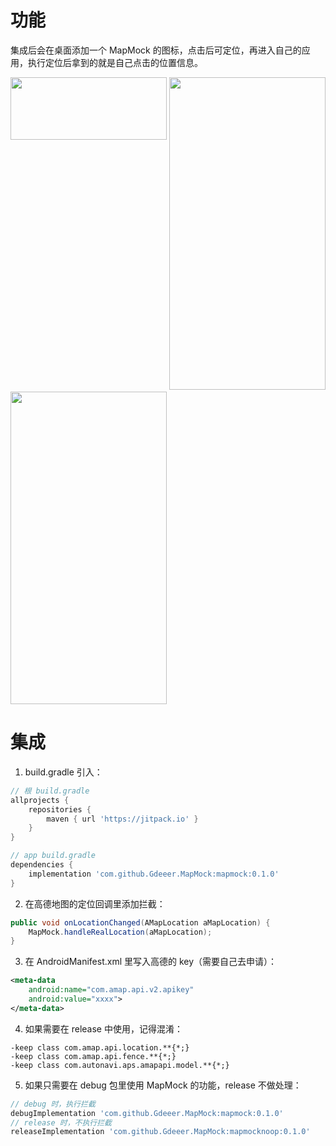 # 功能
集成后会在桌面添加一个 MapMock 的图标，点击后可定位，再进入自己的应用，执行定位后拿到的就是自己点击的位置信息。

 <img src="https://img-blog.csdnimg.cn/20191028133859683.png" width = "250" height = "100" align="top"/> <img src="https://img-blog.csdnimg.cn/20191028133912989.png" width = "250" height = "500"/>
 <img src="https://img-blog.csdnimg.cn/20191028133926266.png" width = "250" height = "500"/>

# 集成

1. build.gradle 引入：

```groovy
// 根 build.gradle
allprojects {
    repositories {
        maven { url 'https://jitpack.io' }
    }
}

// app build.gradle
dependencies {
    implementation 'com.github.Gdeeer.MapMock:mapmock:0.1.0'
}
```

2. 在高德地图的定位回调里添加拦截：

```java
public void onLocationChanged(AMapLocation aMapLocation) {
    MapMock.handleRealLocation(aMapLocation);
}
```

3. 在 AndroidManifest.xml 里写入高德的 key（需要自己去申请）：

```xml
<meta-data
    android:name="com.amap.api.v2.apikey"
    android:value="xxxx">
</meta-data>
```

4. 如果需要在 release 中使用，记得混淆：

```
-keep class com.amap.api.location.**{*;}
-keep class com.amap.api.fence.**{*;}
-keep class com.autonavi.aps.amapapi.model.**{*;}
```

5. 如果只需要在 debug 包里使用 MapMock 的功能，release 不做处理：

```groovy
// debug 时，执行拦截
debugImplementation 'com.github.Gdeeer.MapMock:mapmock:0.1.0'
// release 时，不执行拦截
releaseImplementation 'com.github.Gdeeer.MapMock:mapmocknoop:0.1.0'
```

